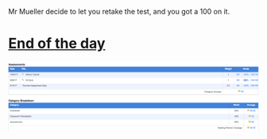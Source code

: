 Mr Mueller decide to let you retake the test, and you got a 100 on it.

# [End of the day](../cut_class/endday.md)
![alt text](go_to_school/aced_test.png)